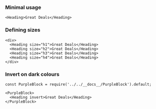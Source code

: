 ### Minimal usage

```
<Heading>Great Deals</Heading>
```

### Defining sizes

```
<div>
  <Heading size="h1">Great Deals</Heading>
  <Heading size="h2">Great Deals</Heading>
  <Heading size="h3">Great Deals</Heading>
  <Heading size="h4">Great Deals</Heading>
</div>
```

### Invert on dark colours

```
const PurpleBlock = require('../../__docs__/PurpleBlock').default;

<PurpleBlock>
  <Heading invert>Great Deals</Heading>
</PurpleBlock>
```
